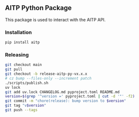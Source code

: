 ## AITP Python Package

This package is used to interact with the AITP API.

### Installation

```bash
pip install aitp
```

### Releasing

```bash
git checkout main
git pull
git checkout -b release-aitp-py-vx.x.x
# cz bump --files-only --increment patch
./scripts/publish.sh
uv lock
git add uv.lock CHANGELOG.md pyproject.toml README.md
version=$(grep '^version =' pyproject.toml | cut -d '"' -f2)
git commit -m "chore(release): bump version to $version"
git tag "v$version"
git push --tags
```
